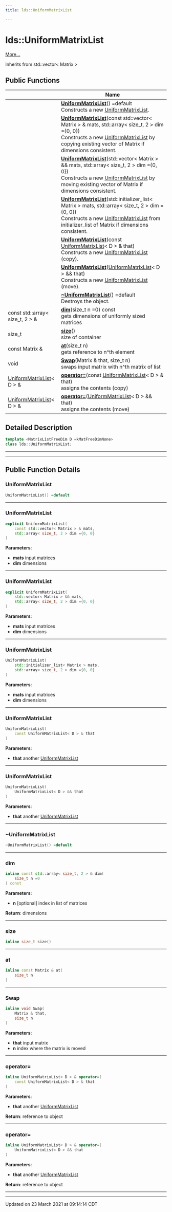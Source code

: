 ```yaml
---
title: lds::UniformMatrixList

---
```


# lds::UniformMatrixList



 [More...](#detailed-description)

Inherits from std::vector< Matrix >

## Public Functions

|                | Name           |
| -------------- | -------------- |
| | **[UniformMatrixList](/ldsctrlest/docs/api/classes/classlds_1_1_uniform_matrix_list/#function-uniformmatrixlist)**() =default<br>Constructs a new [UniformMatrixList](/ldsctrlest/docs/api/classes/classlds_1_1_uniform_matrix_list/).  |
| | **[UniformMatrixList](/ldsctrlest/docs/api/classes/classlds_1_1_uniform_matrix_list/#function-uniformmatrixlist)**(const std::vector< Matrix > & mats, std::array< size_t, 2 > dim ={0, 0})<br>Constructs a new [UniformMatrixList](/ldsctrlest/docs/api/classes/classlds_1_1_uniform_matrix_list/) by copying existing vector of Matrix if dimensions consistent.  |
| | **[UniformMatrixList](/ldsctrlest/docs/api/classes/classlds_1_1_uniform_matrix_list/#function-uniformmatrixlist)**(std::vector< Matrix > && mats, std::array< size_t, 2 > dim ={0, 0})<br>Constructs a new [UniformMatrixList](/ldsctrlest/docs/api/classes/classlds_1_1_uniform_matrix_list/) by moving existing vector of Matrix if dimensions consistent.  |
| | **[UniformMatrixList](/ldsctrlest/docs/api/classes/classlds_1_1_uniform_matrix_list/#function-uniformmatrixlist)**(std::initializer_list< Matrix > mats, std::array< size_t, 2 > dim ={0, 0})<br>Constructs a new [UniformMatrixList](/ldsctrlest/docs/api/classes/classlds_1_1_uniform_matrix_list/) from initializer_list of Matrix if dimensions consistent.  |
| | **[UniformMatrixList](/ldsctrlest/docs/api/classes/classlds_1_1_uniform_matrix_list/#function-uniformmatrixlist)**(const [UniformMatrixList](/ldsctrlest/docs/api/classes/classlds_1_1_uniform_matrix_list/)< D > & that)<br>Constructs a new [UniformMatrixList](/ldsctrlest/docs/api/classes/classlds_1_1_uniform_matrix_list/) (copy).  |
| | **[UniformMatrixList](/ldsctrlest/docs/api/classes/classlds_1_1_uniform_matrix_list/#function-uniformmatrixlist)**([UniformMatrixList](/ldsctrlest/docs/api/classes/classlds_1_1_uniform_matrix_list/)< D > && that)<br>Constructs a new [UniformMatrixList](/ldsctrlest/docs/api/classes/classlds_1_1_uniform_matrix_list/) (move).  |
| | **[~UniformMatrixList](/ldsctrlest/docs/api/classes/classlds_1_1_uniform_matrix_list/#function-~uniformmatrixlist)**() =default<br>Destroys the object.  |
| const std::array< size_t, 2 > & | **[dim](/ldsctrlest/docs/api/classes/classlds_1_1_uniform_matrix_list/#function-dim)**(size_t n =0) const<br>gets dimensions of uniformly sized matrices  |
| size_t | **[size](/ldsctrlest/docs/api/classes/classlds_1_1_uniform_matrix_list/#function-size)**()<br>size of container  |
| const Matrix & | **[at](/ldsctrlest/docs/api/classes/classlds_1_1_uniform_matrix_list/#function-at)**(size_t n)<br>gets reference to n^th element  |
| void | **[Swap](/ldsctrlest/docs/api/classes/classlds_1_1_uniform_matrix_list/#function-swap)**(Matrix & that, size_t n)<br>swaps input matrix with n^th matrix of list  |
| [UniformMatrixList](/ldsctrlest/docs/api/classes/classlds_1_1_uniform_matrix_list/)< D > & | **[operator=](/ldsctrlest/docs/api/classes/classlds_1_1_uniform_matrix_list/#function-operator=)**(const [UniformMatrixList](/ldsctrlest/docs/api/classes/classlds_1_1_uniform_matrix_list/)< D > & that)<br>assigns the contents (copy)  |
| [UniformMatrixList](/ldsctrlest/docs/api/classes/classlds_1_1_uniform_matrix_list/)< D > & | **[operator=](/ldsctrlest/docs/api/classes/classlds_1_1_uniform_matrix_list/#function-operator=)**([UniformMatrixList](/ldsctrlest/docs/api/classes/classlds_1_1_uniform_matrix_list/)< D > && that)<br>assigns the contents (move)  |

## Detailed Description

```cpp
template <MatrixListFreeDim D =kMatFreeDimNone>
class lds::UniformMatrixList;
```


---
---
## Public Function Details

### **UniformMatrixList**

```cpp
UniformMatrixList() =default
```



---
### **UniformMatrixList**

```cpp
explicit UniformMatrixList(
    const std::vector< Matrix > & mats,
    std::array< size_t, 2 > dim ={0, 0}
)
```



**Parameters**:

  * **mats** input matrices 
  * **dim** dimensions 


---
### **UniformMatrixList**

```cpp
explicit UniformMatrixList(
    std::vector< Matrix > && mats,
    std::array< size_t, 2 > dim ={0, 0}
)
```



**Parameters**:

  * **mats** input matrices 
  * **dim** dimensions 


---
### **UniformMatrixList**

```cpp
UniformMatrixList(
    std::initializer_list< Matrix > mats,
    std::array< size_t, 2 > dim ={0, 0}
)
```



**Parameters**:

  * **mats** input matrices 
  * **dim** dimensions 


---
### **UniformMatrixList**

```cpp
UniformMatrixList(
    const UniformMatrixList< D > & that
)
```



**Parameters**:

  * **that** another [UniformMatrixList](/ldsctrlest/docs/api/classes/classlds_1_1_uniform_matrix_list/)


---
### **UniformMatrixList**

```cpp
UniformMatrixList(
    UniformMatrixList< D > && that
)
```



**Parameters**:

  * **that** another [UniformMatrixList](/ldsctrlest/docs/api/classes/classlds_1_1_uniform_matrix_list/)


---
### **~UniformMatrixList**

```cpp
~UniformMatrixList() =default
```



---
### **dim**

```cpp
inline const std::array< size_t, 2 > & dim(
    size_t n =0
) const
```



**Parameters**:

  * **n** [optional] index in list of matrices


**Return**: dimensions 

---
### **size**

```cpp
inline size_t size()
```



---
### **at**

```cpp
inline const Matrix & at(
    size_t n
)
```



---
### **Swap**

```cpp
inline void Swap(
    Matrix & that,
    size_t n
)
```



**Parameters**:

  * **that** input matrix 
  * **n** index where the matrix is moved 


---
### **operator=**

```cpp
inline UniformMatrixList< D > & operator=(
    const UniformMatrixList< D > & that
)
```



**Parameters**:

  * **that** another [UniformMatrixList](/ldsctrlest/docs/api/classes/classlds_1_1_uniform_matrix_list/)


**Return**: reference to object 

---
### **operator=**

```cpp
inline UniformMatrixList< D > & operator=(
    UniformMatrixList< D > && that
)
```



**Parameters**:

  * **that** another [UniformMatrixList](/ldsctrlest/docs/api/classes/classlds_1_1_uniform_matrix_list/)


**Return**: reference to object 

---


-------------------------------

Updated on 23 March 2021 at 09:14:14 CDT
